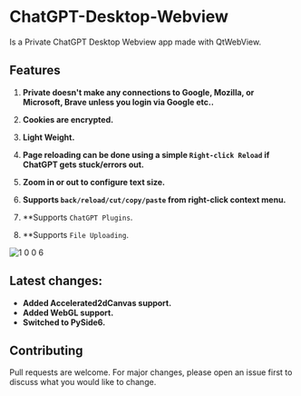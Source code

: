 # ChatGPT-Desktop-Webview
Is a Private ChatGPT Desktop Webview app made with QtWebView.
## Features


1. **Private doesn't make any connections to Google, Mozilla, or Microsoft, Brave unless you login via Google etc..**


2. **Cookies are encrypted.**


3. **Light Weight.**


4. **Page reloading can be done using a simple `Right-click Reload` if ChatGPT gets stuck/errors out.**


5. **Zoom in or out to configure text size.**


6. **Supports `back/reload/cut/copy/paste` from right-click context menu.**


7. **Supports `ChatGPT Plugins`.


8. **Supports `File Uploading`.


![1 0 0 6](https://github.com/7gxycn08/ChatGPT-Desktop-Webview/assets/121936658/3e0f321f-c454-4560-bc6c-9df3a1017c61)



## Latest changes:
- **Added Accelerated2dCanvas support.**
- **Added WebGL support.**
- **Switched to PySide6.**


## Contributing

Pull requests are welcome. For major changes, please open an issue first
to discuss what you would like to change.
